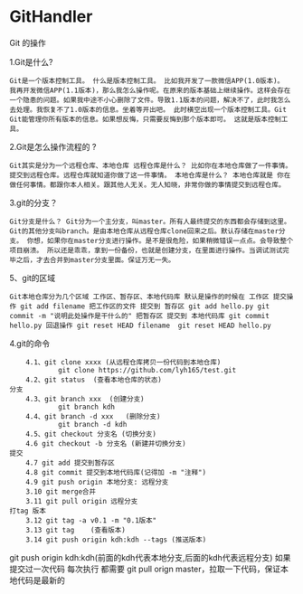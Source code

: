 # GitHandler
Git 的操作

1.Git是什么?

`
	Git是一个版本控制工具。
		什么是版本控制工具。
			比如我开发了一款微信APP(1.0版本)。
			我再开发微信APP(1.1版本)，那么我怎么操作呢。在原来的版本基础上继续操作。这样会存在一个隐患的问题。如果我中途不小心删除了文件。导致1.1版本的问题，解决不了，此时我怎么去处理。我恢复不了1.0版本的信息。坐着等开出吧。
		此时横空出现一个版本控制工具。Git
		Git能管理你所有版本的信息。如果想反悔，只需要反悔到那个版本即可。
		这就是版本控制工具。
`

2.Git是怎么操作流程的	?

`
	Git其实是分为一个远程仓库、本地仓库
		远程仓库是什么？
			比如你在本地仓库做了一件事情。提交到远程仓库。远程仓库就知道你做了这一件事情。
		本地仓库是什么？
			本地仓库就是 你在做任何事情。都跟你本人相关。跟其他人无关。无人知晓，非常你做的事情提交到远程仓库。	
`

3.git的分支？

`
	Git分支是什么？
		Git分为一个主分支，叫master。所有人最终提交的东西都会存储到这里。
		Git的其他分支叫branch。是由本地仓库从远程仓库clone回来之后。默认存储在master分支。
			你想，如果你在master分支进行操作。是不是很危险，如果稍微错误一点点。会导致整个项目崩溃。
			所以还是乖乖，拿到一份备份，也就是创建分支，在里面进行操作。当调试测试完毕之后，才去合并到master分支里面。保证万无一失。
`

5、git的区域

`
	Git本地仓库分为几个区域
		工作区、暂存区、本地代码库
	默认是操作的时候在 工作区
	提交操作
		git add filename 把工作区的文件 提交到 暂存区
			git add hello.py
		git commit -m "说明此处操作是干什么的" 把暂存区 提交到 本地代码库
			git commit hello.py
	回退操作
		git	reset HEAD filename 
			git	reset HEAD hello.py 
`

4.git的命令

```
	4.1、git clone xxxx (从远程仓库拷贝一份代码到本地仓库)
			git clone https://github.com/lyh165/test.git
	4.2、git status  (查看本地仓库的状态)
分支	
	4.3、git branch xxx  (创建分支)
			git branch kdh
	4.4、git branch -d xxx 	(删除分支)
			git branch -d kdh
	4.5、git checkout 分支名 (切换分支)
	4.6 git checkout -b 分支名 (新建并切换分支)		
提交
	4.7 git add 提交到暂存区
	4.8 git commit 提交到本地代码库(记得加 -m "注释")
	4.9 git push origin 本地分支: 远程分支
	3.10 git merge合并
	3.11 git pull origin 远程分支
打tag 版本
	3.12 git tag -a v0.1 -m "0.1版本"
	3.13 git tag 	(查看版本)
	3.14 git push origin kdh:kdh --tags (推送版本)

```

git push origin kdh:kdh(前面的kdh代表本地分支,后面的kdh代表远程分支)
如果提交过一次代码
每次执行 都需要 git pull orign master，拉取一下代码，保证本地代码是最新的




